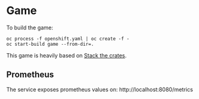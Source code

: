 # Game

To build the game:

```
oc process -f openshift.yaml | oc create -f -
oc start-build game --from-dir=.
```

This game is heavily based on [Stack the crates](https://www.emanueleferonato.com/2017/12/22/play-stack-the-crates-html5-game-my-take-on-tipsy-tower-concept-source-code-available/).

## Prometheus

The service exposes prometheus values on: http://localhost:8080/metrics
